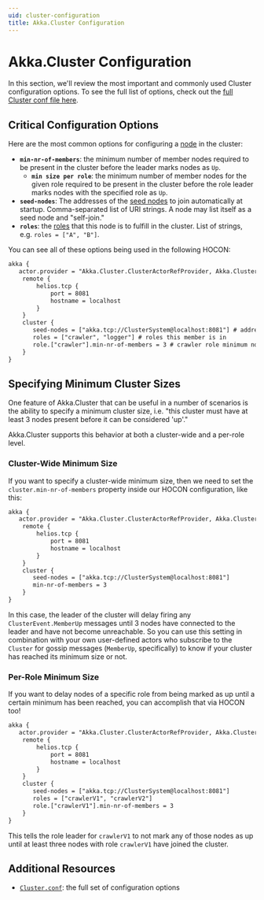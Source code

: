 ```yaml
---
uid: cluster-configuration
title: Akka.Cluster Configuration
---
```


# Akka.Cluster Configuration
In this section, we'll review the most important and commonly used Cluster configuration options. To see the full list of options, check out the [full Cluster conf file here](https://github.com/akkadotnet/akka.net/blob/dev/src/core/Akka.Cluster/Configuration/Cluster.conf).

## Critical Configuration Options
Here are the most common options for configuring a [node](cluster-overview.md#key-terms) in the cluster:

- **`min-nr-of-members`**: the minimum number of member nodes required to be present in the cluster before the leader marks nodes as `Up`.
    - **`min size per role`**: the minimum number of member nodes for the given role required to be present in the cluster before the role leader marks nodes with the specified role as `Up`.
- **`seed-nodes`**: The addresses of the [seed nodes](cluster-overview.md#seed-nodes) to join automatically at startup. Comma-separated list of URI strings. A node may list itself as a seed node and "self-join."
- **`roles`**: the [roles](cluster-overview.md#key-terms) that this node is to fulfill in the cluster.  List of strings, e.g. `roles = ["A", "B"]`.

You can see all of these options being used in the following HOCON:

```xml
akka {
   actor.provider = "Akka.Cluster.ClusterActorRefProvider, Akka.Cluster"
    remote {
        helios.tcp {
            port = 8081
            hostname = localhost
        }
    }
    cluster {
       seed-nodes = ["akka.tcp://ClusterSystem@localhost:8081"] # address of seed node
       roles = ["crawler", "logger"] # roles this member is in
       role.["crawler"].min-nr-of-members = 3 # crawler role minimum node count
    }
}
```

## Specifying Minimum Cluster Sizes
One feature of Akka.Cluster that can be useful in a number of scenarios is the ability to specify a minimum cluster size, i.e. "this cluster must have at least 3 nodes present before it can be considered 'up'."

Akka.Cluster supports this behavior at both a cluster-wide and a per-role level.

### Cluster-Wide Minimum Size
If you want to specify a cluster-wide minimum size, then we need to set the `cluster.min-nr-of-members` property inside our HOCON configuration, like this:

```xml
akka {
   actor.provider = "Akka.Cluster.ClusterActorRefProvider, Akka.Cluster"
    remote {
        helios.tcp {
            port = 8081
            hostname = localhost
        }
    }
    cluster {
       seed-nodes = ["akka.tcp://ClusterSystem@localhost:8081"]
       min-nr-of-members = 3
    }
}
```

In this case, the leader of the cluster will delay firing any `ClusterEvent.MemberUp` messages until 3 nodes have connected to the leader and have not become unreachable. So you can use this setting in combination with your own user-defined actors who subscribe to the `Cluster` for gossip messages (`MemberUp`, specifically) to know if your cluster has reached its minimum size or not.

### Per-Role Minimum Size
If you want to delay nodes of a specific role from being marked as up until a certain minimum has been reached, you can accomplish that via HOCON too!

```xml
akka {
   actor.provider = "Akka.Cluster.ClusterActorRefProvider, Akka.Cluster"
    remote {
        helios.tcp {
            port = 8081
            hostname = localhost
        }
    }
    cluster {
       seed-nodes = ["akka.tcp://ClusterSystem@localhost:8081"]
       roles = ["crawlerV1", "crawlerV2"]
       role.["crawlerV1"].min-nr-of-members = 3
    }
}
```

This tells the role leader for `crawlerV1` to not mark any of those nodes as up until at least three nodes with role `crawlerV1` have joined the cluster.

## Additional Resources
- [`Cluster.conf`](https://github.com/akkadotnet/akka.net/blob/dev/src/core/Akka.Cluster/Configuration/Cluster.conf): the full set of configuration options
